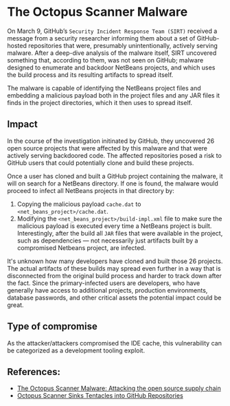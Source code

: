# The Octopus Scanner Malware

On March 9, GitHub’s `Security Incident Response Team (SIRT)` received a message
from a security researcher informing them about a set of GitHub-hosted
repositories that were, presumably unintentionally, actively serving malware.
After a deep-dive analysis of the malware itself, SIRT uncovered something that,
according to them, was not seen on GitHub; malware designed to enumerate and
backdoor NetBeans projects, and which uses the build process and its resulting
artifacts to spread itself.

The malware is capable of identifying the NetBeans project files and embedding a
malicious payload both in the project files and any JAR files it finds in the
project directories, which it then uses to spread itself.

## Impact

In the course of the investigation initinated by GitHub, they uncovered 26 open
source projects that were affected by this malware and that were actively
serving backdoored code. The affected repositories posed a risk to GitHub users
that could potentially clone and build these projects.

Once a user has cloned and built a GitHub project containing the malware, it
will on search for a NetBeans directory. If one is found, the malware would
proceed to infect all NetBeans projects in that directory by:
1) Copying the malicious payload `cache.dat` to `<net_beans_project>/cache.dat`.
2) Modifying  the `<net_beans_project>/build-impl.xml` file to make sure the
   malicious payload is executed every time a NetBeans project is built.
   Interestingly, after the build all `JAR` files that were available in the
   project, such as dependencies — not necessarily just artifacts built by a
   compromised Netbeans project, are infected.

It's unknown how many developers have cloned and built those 26 projects. The
actual artifacts of these builds may spread even further in a way that is
disconnected from the original build process and harder to track down after the
fact. Since the primary-infected users are developers, who have generally have
access to additional projects, production environments, database passwords, and
other critical assets the potential impact could be great.


## Type of compromise
As the attacker/attackers compromised the IDE cache, this vulnerability can be
categorized as a development tooling exploit.

## References:

- [The Octopus Scanner Malware: Attacking the open source supply
  chain](https://securitylab.github.com/research/octopus-scanner-malware-open-source-supply-chain)
- [Octopus Scanner Sinks Tentacles into GitHub
  Repositories](https://threatpost.com/octopus-scanner-tentacles-github-repositories/156204/)
